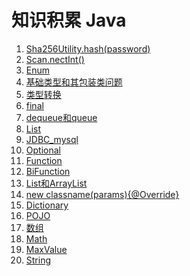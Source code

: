 # 知识积累 Java

1. [Sha256Utility.hash(password)](Sha256Utility.hash(password).md)
2. [Scan.nectInt()](scan.nextInt().md)
3. [Enum](Enum.md)
4. [基础类型和其包装类问题](基础类型和其包装类问题.md)
5. [类型转换](类型转换.md)
6. [final](final.md)
7. [dequeue和queue](deque和queue.md)
8. [List](List.md)
9. [JDBC_mysql](JDBC_mysql.md)
10. [Optional](Optional.md)
11. [Function](Function.md)
12. [BiFunction](BiFuction.md)
13. [List和ArrayList](List和ArrayList.md)
14. [new classname(params){@Override}](newClassname（params）{@Override}.md)
15. [Dictionary](Dictionary.md)
16. [POJO](POJO.md)
17. [数组](数组.md)
18. [Math](Math.md)
19. [MaxValue](MaxValue.md)
20. [String](String.md)